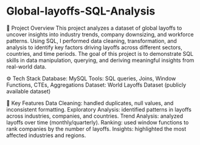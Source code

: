 # Global-layoffs-SQL-Analysis

📌 Project Overview
This project analyzes a dataset of global layoffs to uncover insights into industry trends, company downsizing, and workforce patterns. Using SQL, I performed data cleaning, transformation, and analysis to identify key factors driving layoffs across different sectors, countries, and time periods.
The goal of this project is to demonstrate SQL skills in data manipulation, querying, and deriving meaningful insights from real-world data.

⚙️ Tech Stack
Database: MySQL 
Tools: SQL queries, Joins, Window Functions, CTEs, Aggregations
Dataset: World Layoffs Dataset (publicly available dataset)

🔑 Key Features
Data Cleaning: handled duplicates, null values, and inconsistent formatting.
Exploratory Analysis: identified patterns in layoffs across industries, companies, and countries.
Trend Analysis: analyzed layoffs over time (monthly/quarterly).
Ranking: used window functions to rank companies by the number of layoffs.
Insights: highlighted the most affected industries and regions.
